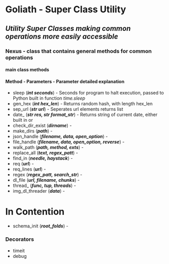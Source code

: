 # **Goliath - Super Class Utility**

## *Utility Super Classes making common operations more easily accessible*

### Nexus - class that contains general methods for common operations

#### main class methods
#### Method - Parameters - Parameter detailed explanation

- sleep (***int seconds***) - Seconds for program to halt execution, passed to Python built in function *time.sleep*
- gen_hex (***int hex_len***) - Returns random hash, with length hex_len
- sep_url (***str url***) - Seperates url elements returns list
- date_ (***str res, str format_str***) - Returns string of current date, either built in or 
- check_dir_exist (***dirname***) - 
- make_dirs (***path***) - 
- json_handle (***filename, data, open_option***) - 
- file_handle (***filename, data, open_option, reverse***) - 
- walk_path (***path, method, exts***) - 
- replace_all (***text, regex_patt***) - 
- find_in (***needle, haystack***) - 
- req (***url***) - 
- req_lines (***url***) - 
- regex (***regex_patt, search_str***) - 
- dl_file (***url, filename, chunks***) - 
- thread_ (***func, tup, threads***) - 
- img_dl_threader (***data***) - 

# In Contention
- schema_init (***root_folds***) - 

### Decorators
- timeit
- debug